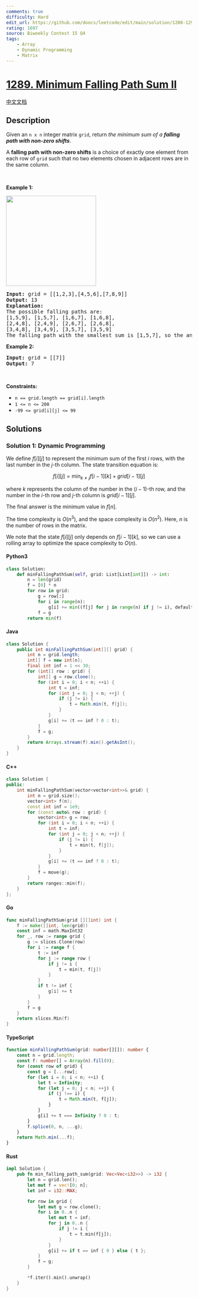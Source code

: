 ```yaml
---
comments: true
difficulty: Hard
edit_url: https://github.com/doocs/leetcode/edit/main/solution/1200-1299/1289.Minimum%20Falling%20Path%20Sum%20II/README_EN.md
rating: 1697
source: Biweekly Contest 15 Q4
tags:
    - Array
    - Dynamic Programming
    - Matrix
---
```


<!-- problem:start -->

# [1289. Minimum Falling Path Sum II](https://leetcode.com/problems/minimum-falling-path-sum-ii)

[中文文档](/solution/1200-1299/1289.Minimum%20Falling%20Path%20Sum%20II/README.md)

## Description

<!-- description:start -->

<p>Given an <code>n x n</code> integer matrix <code>grid</code>, return <em>the minimum sum of a <strong>falling path with non-zero shifts</strong></em>.</p>

<p>A <strong>falling path with non-zero shifts</strong> is a choice of exactly one element from each row of <code>grid</code> such that no two elements chosen in adjacent rows are in the same column.</p>

<p>&nbsp;</p>
<p><strong class="example">Example 1:</strong></p>
<img alt="" src="https://fastly.jsdelivr.net/gh/doocs/leetcode@main/solution/1200-1299/1289.Minimum%20Falling%20Path%20Sum%20II/images/falling-grid.jpg" style="width: 244px; height: 245px;" />
<pre>
<strong>Input:</strong> grid = [[1,2,3],[4,5,6],[7,8,9]]
<strong>Output:</strong> 13
<strong>Explanation:</strong>
The possible falling paths are:
[1,5,9], [1,5,7], [1,6,7], [1,6,8],
[2,4,8], [2,4,9], [2,6,7], [2,6,8],
[3,4,8], [3,4,9], [3,5,7], [3,5,9]
The falling path with the smallest sum is&nbsp;[1,5,7], so the answer is&nbsp;13.
</pre>

<p><strong class="example">Example 2:</strong></p>

<pre>
<strong>Input:</strong> grid = [[7]]
<strong>Output:</strong> 7
</pre>

<p>&nbsp;</p>
<p><strong>Constraints:</strong></p>

<ul>
	<li><code>n == grid.length == grid[i].length</code></li>
	<li><code>1 &lt;= n &lt;= 200</code></li>
	<li><code>-99 &lt;= grid[i][j] &lt;= 99</code></li>
</ul>

<!-- description:end -->

## Solutions

<!-- solution:start -->

### Solution 1: Dynamic Programming

We define $f[i][j]$ to represent the minimum sum of the first $i$ rows, with the last number in the $j$-th column. The state transition equation is:

$$
f[i][j] = \min_{k \neq j} f[i - 1][k] + grid[i - 1][j]
$$

where $k$ represents the column of the number in the $(i - 1)$-th row, and the number in the $i$-th row and $j$-th column is $grid[i - 1][j]$.

The final answer is the minimum value in $f[n]$.

The time complexity is $O(n^3)$, and the space complexity is $O(n^2)$. Here, $n$ is the number of rows in the matrix.

We note that the state $f[i][j]$ only depends on $f[i - 1][k]$, so we can use a rolling array to optimize the space complexity to $O(n)$.

<!-- tabs:start -->

#### Python3

```python
class Solution:
    def minFallingPathSum(self, grid: List[List[int]]) -> int:
        n = len(grid)
        f = [0] * n
        for row in grid:
            g = row[:]
            for i in range(n):
                g[i] += min((f[j] for j in range(n) if j != i), default=0)
            f = g
        return min(f)
```

#### Java

```java
class Solution {
    public int minFallingPathSum(int[][] grid) {
        int n = grid.length;
        int[] f = new int[n];
        final int inf = 1 << 30;
        for (int[] row : grid) {
            int[] g = row.clone();
            for (int i = 0; i < n; ++i) {
                int t = inf;
                for (int j = 0; j < n; ++j) {
                    if (j != i) {
                        t = Math.min(t, f[j]);
                    }
                }
                g[i] += (t == inf ? 0 : t);
            }
            f = g;
        }
        return Arrays.stream(f).min().getAsInt();
    }
}
```

#### C++

```cpp
class Solution {
public:
    int minFallingPathSum(vector<vector<int>>& grid) {
        int n = grid.size();
        vector<int> f(n);
        const int inf = 1e9;
        for (const auto& row : grid) {
            vector<int> g = row;
            for (int i = 0; i < n; ++i) {
                int t = inf;
                for (int j = 0; j < n; ++j) {
                    if (j != i) {
                        t = min(t, f[j]);
                    }
                }
                g[i] += (t == inf ? 0 : t);
            }
            f = move(g);
        }
        return ranges::min(f);
    }
};
```

#### Go

```go
func minFallingPathSum(grid [][]int) int {
	f := make([]int, len(grid))
	const inf = math.MaxInt32
	for _, row := range grid {
		g := slices.Clone(row)
		for i := range f {
			t := inf
			for j := range row {
				if j != i {
					t = min(t, f[j])
				}
			}
			if t != inf {
				g[i] += t
			}
		}
		f = g
	}
	return slices.Min(f)
}
```

#### TypeScript

```ts
function minFallingPathSum(grid: number[][]): number {
    const n = grid.length;
    const f: number[] = Array(n).fill(0);
    for (const row of grid) {
        const g = [...row];
        for (let i = 0; i < n; ++i) {
            let t = Infinity;
            for (let j = 0; j < n; ++j) {
                if (j !== i) {
                    t = Math.min(t, f[j]);
                }
            }
            g[i] += t === Infinity ? 0 : t;
        }
        f.splice(0, n, ...g);
    }
    return Math.min(...f);
}
```

#### Rust

```rust
impl Solution {
    pub fn min_falling_path_sum(grid: Vec<Vec<i32>>) -> i32 {
        let n = grid.len();
        let mut f = vec![0; n];
        let inf = i32::MAX;

        for row in grid {
            let mut g = row.clone();
            for i in 0..n {
                let mut t = inf;
                for j in 0..n {
                    if j != i {
                        t = t.min(f[j]);
                    }
                }
                g[i] += if t == inf { 0 } else { t };
            }
            f = g;
        }

        *f.iter().min().unwrap()
    }
}
```

<!-- tabs:end -->

<!-- solution:end -->

<!-- problem:end -->
